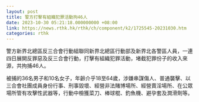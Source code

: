 ```yaml
---
layout: post
title: 警方打擊有組織犯罪活動拘46人
date: 2023-10-30 05:21:18.000000000 +08:00
link: https://news.rthk.hk/rthk/ch/component/k2/1725545-20231030.htm
categories: rthk
---
```


警方新界北總區反三合會行動組聯同新界北總區行動部及新界北各警區人員，一連四日展開反罪惡及反三合會行動，打擊有組織犯罪活動，堵截犯罪份子的收入來源，共拘捕46人。
 
被捕的36名男子和10名女子，年齡介乎18至64歲，涉嫌串謀傷人、普通襲擊、以三合會社團成員身份行事、刑事毀壞、經營非法賭博場所、經營賣淫場所、在公眾場所管有攻擊性武器等，行動中檢獲菜刀、棒球棍、釣魚機、避孕套及潤滑劑等。
